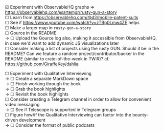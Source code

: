 
☑ Experiment with ObservableHQ graphs ⇒ https://observablehq.com/@artemgr/rusty-gun-a-story  
☐ Learn from https://observablehq.com/@d3/mobile-patent-suits  
☐ See if https://www.youtube.com/watch?v=zTBp0Lmw4ZE helps  
☐ Make a larger map in `rusty-gun-a-story`  
☐ Gource in the README  
→ ☐ Upload the Gource log also, making it accessible from ObservableHQ, in case we'd want to add dynamic JS visualizations later  
☐ Consider making a list of projects using the rusty GUN. Should it be in the README? Can we feature a random project/contributor/backer in the README (similar to crate-of-the-week in TWiR)? cf. https://github.com/GiraffeKey/dahlia

☐ Experiment with Qualitative Interviewing  
→ ☐ Create a separate MarkDown space  
→ ☐ Finish working through the book  
→ ☐ Grab the book highlights  
→ ☐ Revisit the book highlights  
☐ Consider creating a Telegram channel in order to allow for convenient video messaging  
→ ☐ See if Telescope is supported in Telegram groups  
☐ Figure how/if the Qualitative Interviewing can factor into the bounty-driven development  
→ ☐ Consider the format of public podcasts  
